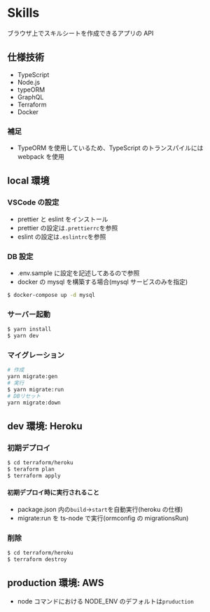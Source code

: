 # Skills

ブラウザ上でスキルシートを作成できるアプリの API

## 仕様技術

- TypeScript
- Node.js
- typeORM
- GraphQL
- Terraform
- Docker

### 補足

- TypeORM を使用しているため、TypeScript のトランスパイルには webpack を使用

## local 環境

### VSCode の設定

- prettier と eslint をインストール
- prettier の設定は`.prettierrc`を参照
- eslint の設定は`.eslintrc`を参照

### DB 設定

- .env.sample に設定を記述してあるので参照
- docker の mysql を構築する場合(mysql サービスのみを指定)

```sh
$ docker-compose up -d mysql
```

### サーバー起動

```sh
$ yarn install
$ yarn dev
```

### マイグレーション

```sh
# 作成
yarn migrate:gen
# 実行
$ yarn migrate:run
# DBリセット
yarn migrate:down
```

## dev 環境: Heroku

### 初期デプロイ

```sh
$ cd terraform/heroku
$ teraform plan
$ terraform apply
```

#### 初期デプロイ時に実行されること

- package.json 内の`build`->`start`を自動実行(heroku の仕様)
- migrate:run を ts-node で実行(ormconfig の migrationsRun)

### 削除

```sh
$ cd terraform/heroku
$ terraform destroy
```

## production 環境: AWS

- node コマンドにおける NODE_ENV のデフォルトは`pruduction`
